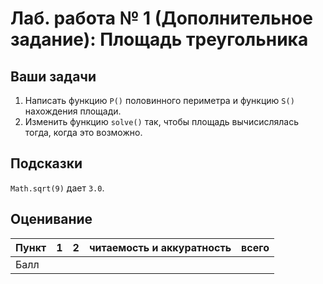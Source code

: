 
# Лаб. работа № 1 (Дополнительное задание): Площадь треугольника

## Ваши задачи
1. Написать функцию `P()` половинного периметра и функцию `S()` нахождения площади.
2. Изменить функцию `solve()` так, чтобы площадь вычисислялась тогда, когда это возможно.

## Подсказки
`Math.sqrt(9)` дает `3.0`.

## Оценивание
|Пункт | 1 | 2 | читаемость и аккуратность | всего |
|------|---|---|---------------------------|-------|
|Балл  |   |   |                           |       |
